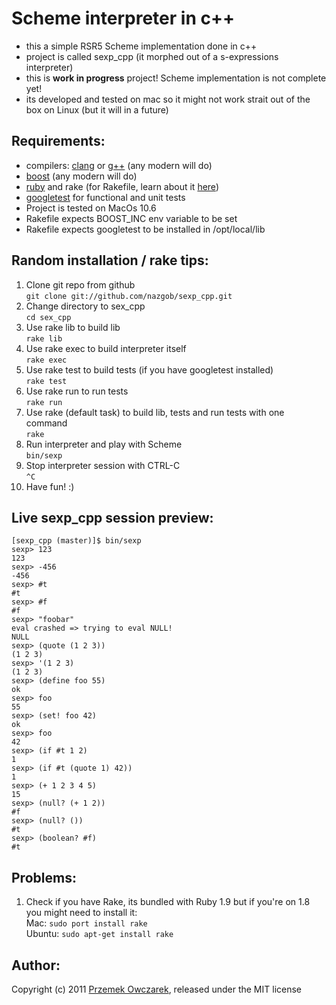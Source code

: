 Scheme interpreter in c++
=========================
* this a simple RSR5 Scheme implementation done in c++  
* project is called sexp_cpp (it morphed out of a s-expressions interpreter)  
* this is **work in progress** project! Scheme implementation is not complete yet!
* its developed and tested on mac so it might not work strait out of the box on
  Linux (but it will in a future)

Requirements:
------------
- compilers: [clang](http://clang.llvm.org/) or [g++](http://gcc.gnu.org/) (any modern will do)
- [boost](http://www.boost.org/) (any modern will do)
- [ruby](http://www.ruby-lang.org/) and rake (for Rakefile, learn about it
  [here](http://martinfowler.com/articles/rake.html))
- [googletest](http://code.google.com/p/googletest/) for functional and unit tests
- Project is tested on MacOs 10.6  
- Rakefile expects BOOST_INC env variable to be set
- Rakefile expects googletest to be installed in /opt/local/lib

Random installation / rake tips:
-------------------------------
1. Clone git repo from github  
`git clone git://github.com/nazgob/sexp_cpp.git`  
2. Change directory to sex_cpp  
`cd sex_cpp`  
3. Use rake lib to build lib  
`rake lib`
4. Use rake exec to build interpreter itself  
`rake exec`  
5. Use rake test to build tests (if you have googletest installed)  
`rake test`  
6. Use rake run to run tests  
`rake run`  
7. Use rake (default task) to build lib, tests and run tests with one command  
`rake`  
8. Run interpreter and play with Scheme  
`bin/sexp`  
9. Stop interpreter session with CTRL-C  
`^C`  
10. Have fun! :)

Live sexp_cpp session preview:
------------------------------------
    [sexp_cpp (master)]$ bin/sexp 
    sexp> 123
    123
    sexp> -456
    -456
    sexp> #t
    #t
    sexp> #f
    #f
    sexp> "foobar"
    eval crashed => trying to eval NULL!
    NULL
    sexp> (quote (1 2 3))
    (1 2 3)
    sexp> '(1 2 3)
    (1 2 3)
    sexp> (define foo 55)
    ok
    sexp> foo
    55
    sexp> (set! foo 42)
    ok
    sexp> foo
    42
    sexp> (if #t 1 2)
    1
    sexp> (if #t (quote 1) 42))
    1
    sexp> (+ 1 2 3 4 5)
    15
    sexp> (null? (+ 1 2))
    #f
    sexp> (null? ())
    #t
    sexp> (boolean? #f)
    #t


Problems:
---------
1. Check if you have Rake, its bundled with Ruby 1.9 but if you're on 1.8 you
   might need to install it:  
   Mac: `sudo port install rake`  
   Ubuntu: `sudo apt-get install rake`  

Author:
------
Copyright (c) 2011 [Przemek Owczarek](http://twitter.com/powczarek), released under the MIT license

